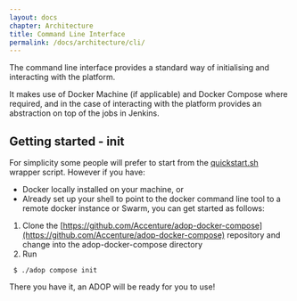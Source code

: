 ```yaml
---
layout: docs
chapter: Architecture
title: Command Line Interface
permalink: /docs/architecture/cli/
---
```


The command line interface provides a standard way of initialising and interacting with the platform.

It makes use of Docker Machine (if applicable) and Docker Compose where required, and in the case of interacting with the platform provides an abstraction on top of the jobs in Jenkins.

## Getting started - init
For simplicity some people will prefer to start from the [quickstart.sh](/adop-docker-compose/docs/quickstart/) wrapper script.  However if you have:

* Docker locally installed on your machine, or
* Already set up your shell to point to the docker command line tool to a remote docker instance or Swarm, you can get started as follows:
1. Clone the [https://github.com/Accenture/adop-docker-compose](https://github.com/Accenture/adop-docker-compose) repository and change into the adop-docker-compose directory
2. Run
```
 $ ./adop compose init
```
There you have it, an ADOP will be ready for you to use!
